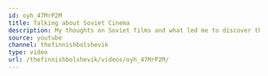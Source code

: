 ```yaml
---
id: oyh_47MrP2M
title: Talking about Soviet Cinema
description: My thoughts on Soviet films and what led me to discover these films
source: youtube
channel: thefinnishbolshevik
type: video
url: /thefinnishbolshevik/videos/oyh_47MrP2M/
---
```

